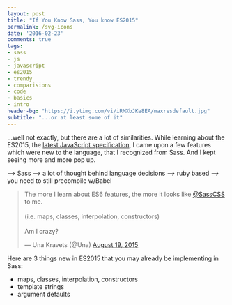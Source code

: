 ```yaml
---
layout: post
title: "If You Know Sass, You know ES2015"
permalink: /svg-icons
date: '2016-02-23'
comments: true
tags:
- sass
- js
- javascript
- es2015
- trendy
- comparisions
- code
- basics
- intro
header-bg: "https://i.ytimg.com/vi/iRMXbJKe8EA/maxresdefault.jpg"
subtitle: "...or at least some of it"
---
```


...well not exactly, but there are a lot of similarities. While learning about the ES2015, the [latest JavaScript specification](http://www.ecma-international.org/ecma-262/6.0/), I came upon a few features which were new to the language, that I recognized from Sass. And I kept seeing more and more pop up.

--> Sass
  --> a lot of thought behind language decisions
  --> ruby based
--> you need to still precompile w/Babel

<style>
  #twitter-widget-0 {
    display: block;
    margin: 0 auto 1em;
  }
</style>

<blockquote class="twitter-tweet" data-lang="en"><p lang="en" dir="ltr">The more I learn about ES6 features, the more it looks like <a href="https://twitter.com/SassCSS">@SassCSS</a> to me.<br><br>(i.e. maps, classes, interpolation, constructors)<br><br>Am I crazy?</p>&mdash; Una Kravets (@Una) <a href="https://twitter.com/Una/status/634051950552571905">August 19, 2015</a></blockquote>
<script async src="//platform.twitter.com/widgets.js" charset="utf-8"></script>

Here are 3 things new in ES2015 that you may already be implementing in Sass:

- maps, classes, interpolation, constructors
- template strings
- argument defaults